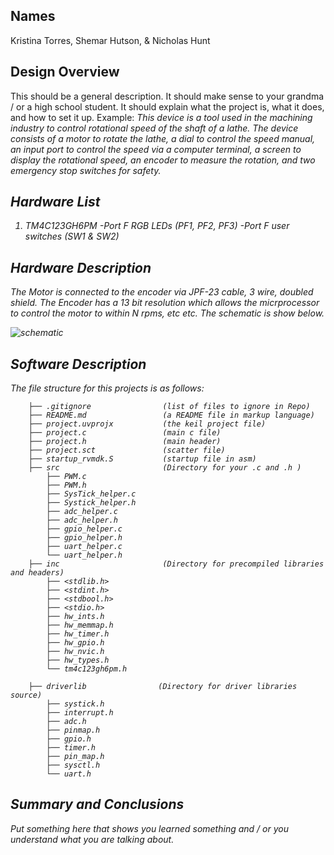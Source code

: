 
## Names 
Kristina Torres, Shemar Hutson, & Nicholas Hunt
   
## Design Overview
This should be a general description.  It should make sense to your grandma / or a high school student.  It should explain what the project is, what it does, and how to set it up. Example:
<em> This device is a tool used in the machining industry to control rotational speed of the shaft of a lathe.  The device consists of a motor to rotate the lathe, a dial to control the speed manual, an input port to control the speed via a computer terminal, a screen to display the rotational speed, an encoder to measure the rotation, and two emergency stop switches for safety. 
    
## Hardware List

1. TM4C123GH6PM
   -Port F RGB LEDs (PF1, PF2, PF3)
   -Port F user switches (SW1 & SW2)

## Hardware Description
The Motor is connected to the encoder via JPF-23 cable, 3 wire, doubled shield.  The Encoder has a 13 bit resolution which allows the micrprocessor to control the motor to within N rpms, etc etc.  The schematic is show below.

![schematic](https://github.com/drnobodyphd/LAB_SETUP/blob/master/images/schem.jpg)    


## Software Description
The file structure for this projects is as follows:

        ├── .gitignore                (list of files to ignore in Repo)
        ├── README.md                 (a README file in markup language)
        ├── project.uvprojx           (the keil project file)
        ├── project.c                 (main c file)
        ├── project.h                 (main header)
        ├── project.sct               (scatter file)
        ├── startup_rvmdk.S           (startup file in asm)
        ├── src                       (Directory for your .c and .h )
            ├── PWM.c 
            ├── PWM.h
            ├── SysTick_helper.c 
            ├── Systick_helper.h
            ├── adc_helper.c
            ├── adc_helper.h
            ├── gpio_helper.c
            ├── gpio_helper.h
            ├── uart_helper.c
            └── uart_helper.h
        ├── inc                       (Directory for precompiled libraries and headers)
            ├── <stdlib.h>
            ├── <stdint.h>
            ├── <stdbool.h>
            ├── <stdio.h>
            ├── hw_ints.h
            ├── hw_memmap.h
            ├── hw_timer.h
            ├── hw_gpio.h
            ├── hw_nvic.h
            ├── hw_types.h
            └── tm4c123gh6pm.h
            
        ├── driverlib                (Directory for driver libraries source)
            ├── systick.h             
            ├── interrupt.h
            ├── adc.h
            ├── pinmap.h
            ├── gpio.h
            ├── timer.h
            ├── pin_map.h
            ├── sysctl.h
            └── uart.h
           
  

## Summary and Conclusions
Put something here that shows you learned something and / or you understand what you are talking about.  
